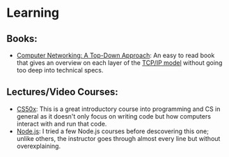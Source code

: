 # Learning

## Books:
- [Computer Networking: A Top-Down Approach](https://www.amazon.com/Computer-Networking-Top-Down-Approach-7th/dp/0133594149): An easy to read book that gives an overview on each layer of the [TCP/IP model](https://en.wikipedia.org/wiki/Internet_protocol_suite) without going too deep into technical specs.

## Lectures/Video Courses:
- [CS50x](https://www.edx.org/course/cs50s-introduction-to-computer-science): This is a great introductory course into programming and CS in general as it doesn't only focus on writing code but how computers interact with and run that code.
- [Node.js](https://www.udemy.com/course/nodejs-the-complete-guide): I tried a few Node.js courses before descovering this one; unlike others, the instructor goes through almost every line but without
overexplaining.